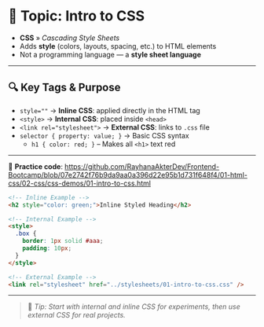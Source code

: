 # 📄 Topic: Intro to CSS

- **CSS** » _Cascading Style Sheets_    
- Adds **style** (colors, layouts, spacing, etc.) to HTML elements    
- Not a programming language — a **style sheet language**    

---

## 🔍 Key Tags & Purpose

- `style=""` → **Inline CSS**: applied directly in the HTML tag    
- `<style>` → **Internal CSS**: placed inside `<head>`    
- `<link rel="stylesheet">` → **External CSS**: links to `.css` file    
- `selector { property: value; }` → Basic CSS syntax    
    - `h1 { color: red; }` – Makes all `<h1>` text red

---

🔗 **Practice code**: https://github.com/RayhanaAkterDev/Frontend-Bootcamp/blob/07e2742f76b9da9aa0a396d22e95b1d731f648f4/01-html-css/02-css/css-demos/01-intro-to-css.html

```html
<!-- Inline Example -->
<h2 style="color: green;">Inline Styled Heading</h2>

<!-- Internal Example -->
<style>
  .box {
    border: 1px solid #aaa;
    padding: 10px;
  }
</style>

<!-- External Example -->
<link rel="stylesheet" href="../stylesheets/01-intro-to-css.css" />
```

---

> 🧠 _Tip: Start with internal and inline CSS for experiments, then use external CSS for real projects._
